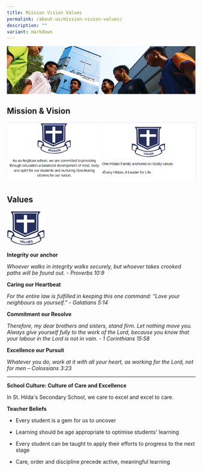 ```yaml
---
title: Mission Vision Values
permalink: /about-us/mission-vision-values/
description: ""
variant: markdown
---
```

![](/images/School%20Info/About%20SHSS%20Banner.jpg)


Mission &amp; Vision
----------------

![](/images/School%20Info/School%20Info%201.png)

Values
------


<img src="/images/School%20Info/School%20Info%202.png" style="width:20%">
		 
**Integrity our anchor**

_Whoever walks in integrity walks securely, but whoever takes crooked paths will be found out. - Proverbs 10:9_

**Caring our Heartbeat**

_For the entire law is fulfilled in keeping this one command: “Love your neighbours as yourself.” - Galatians 5:14_

**Commitment our Resolve**

_Therefore, my dear brothers and sisters, stand firm. Let nothing move you. Always give yourself fully to the work of the Lord, because you know that your labour in the Lord is not in vain. - 1 Corinthians 15:58_

**Excellence our Pursuit**

_Whatever you do, work at it with all your heart, as working for the Lord, not for men – Colossians 3:23_



----------------

**School Culture: Culture of Care and Excellence**

In St. Hilda's Secondary School, we care to excel and excel to care.&nbsp;

**Teacher Beliefs**

*   Every student is a gem for us to uncover
    
*   Learning should be age appropriate to optimise students' learning
    
*   Every student can be taught to apply their efforts to progress to the next stage
    
*   Care, order and discipline precede active, meaningful learning